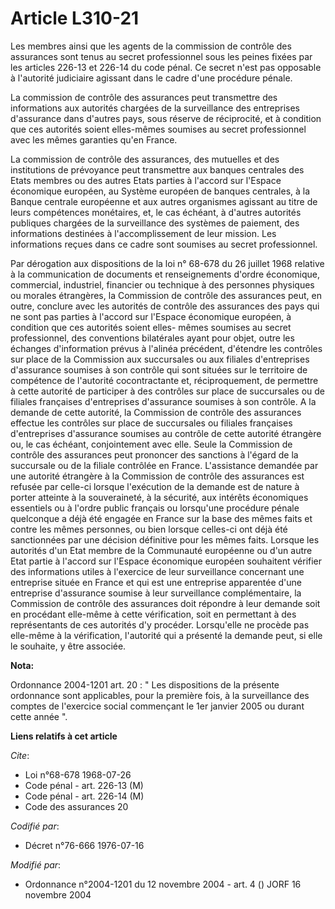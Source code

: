 # Article L310-21

Les membres ainsi que les agents de la commission de contrôle des assurances sont tenus au secret professionnel sous les
peines fixées par les articles 226-13 et 226-14 du code pénal. Ce secret n'est pas opposable à l'autorité judiciaire agissant
dans le cadre d'une procédure pénale.

La commission de contrôle des assurances peut transmettre des informations aux autorités chargées de la surveillance des
entreprises d'assurance dans d'autres pays, sous réserve de réciprocité, et à condition que ces autorités soient elles-mêmes
soumises au secret professionnel avec les mêmes garanties qu'en France.

La commission de contrôle des assurances, des mutuelles et des institutions de prévoyance peut transmettre aux banques
centrales des Etats membres ou des autres Etats parties à l'accord sur l'Espace économique européen, au Système européen de
banques centrales, à la Banque centrale européenne et aux autres organismes agissant au titre de leurs compétences
monétaires, et, le cas échéant, à d'autres autorités publiques chargées de la surveillance des systèmes de paiement, des
informations destinées à l'accomplissement de leur mission. Les informations reçues dans ce cadre sont soumises au secret
professionnel.

Par dérogation aux dispositions de la loi n° 68-678 du 26 juillet 1968 relative à la communication de documents et
renseignements d'ordre économique, commercial, industriel, financier ou technique à des personnes physiques ou morales
étrangères, la Commission de contrôle des assurances peut, en outre, conclure avec les autorités de contrôle des assurances
des pays qui ne sont pas parties à l'accord sur l'Espace économique européen, à condition que ces autorités soient elles-
mêmes soumises au secret professionnel, des conventions bilatérales ayant pour objet, outre les échanges d'information prévus
à l'alinéa précédent, d'étendre les contrôles sur place de la Commission aux succursales ou aux filiales d'entreprises
d'assurance soumises à son contrôle qui sont situées sur le territoire de compétence de l'autorité cocontractante et,
réciproquement, de permettre à cette autorité de participer à des contrôles sur place de succursales ou de filiales
françaises d'entreprises d'assurance soumises à son contrôle. A la demande de cette autorité, la Commission de contrôle des
assurances effectue les contrôles sur place de succursales ou filiales françaises d'entreprises d'assurance soumises au
contrôle de cette autorité étrangère ou, le cas échéant, conjointement avec elle. Seule la Commission de contrôle des
assurances peut prononcer des sanctions à l'égard de la succursale ou de la filiale contrôlée en France. L'assistance
demandée par une autorité étrangère à la Commission de contrôle des assurances est refusée par celle-ci lorsque l'exécution
de la demande est de nature à porter atteinte à la souveraineté, à la sécurité, aux intérêts économiques essentiels ou à
l'ordre public français ou lorsqu'une procédure pénale quelconque a déjà été engagée en France sur la base des mêmes faits et
contre les mêmes personnes, ou bien lorsque celles-ci ont déjà été sanctionnées par une décision définitive pour les mêmes
faits. Lorsque les autorités d'un Etat membre de la Communauté européenne ou d'un autre Etat partie à l'accord sur l'Espace
économique européen souhaitent vérifier des informations utiles à l'exercice de leur surveillance concernant une entreprise
située en France et qui est une entreprise apparentée d'une entreprise d'assurance soumise à leur surveillance
complémentaire, la Commission de contrôle des assurances doit répondre à leur demande soit en procédant elle-même à cette
vérification, soit en permettant à des représentants de ces autorités d'y procéder. Lorsqu'elle ne procède pas elle-même à la
vérification, l'autorité qui a présenté la demande peut, si elle le souhaite, y être associée.

**Nota:**

Ordonnance 2004-1201 art. 20 : " Les dispositions de la présente ordonnance sont applicables, pour la première fois, à la
surveillance des comptes de l'exercice social commençant le 1er janvier 2005 ou durant cette année ".

**Liens relatifs à cet article**

_Cite_:

  - Loi n°68-678 1968-07-26
  - Code pénal - art. 226-13 (M)
  - Code pénal - art. 226-14 (M)
  - Code des assurances 20

_Codifié par_:

  - Décret n°76-666 1976-07-16

_Modifié par_:

  - Ordonnance n°2004-1201 du 12 novembre 2004 - art. 4 () JORF 16 novembre 2004
